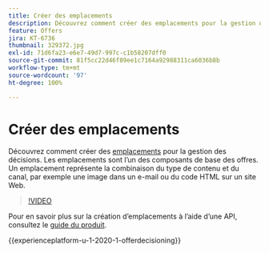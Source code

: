 ```yaml
---
title: Créer des emplacements
description: Découvrez comment créer des emplacements pour la gestion des décisions. Les emplacements sont l’un des composants de base requis des offres.
feature: Offers
jira: KT-6736
thumbnail: 329372.jpg
exl-id: 71d6fa23-e6e7-49d7-997c-c1b58207dff0
source-git-commit: 81f5cc22d46f89ee1c7164a92988311ca6036b8b
workflow-type: tm+mt
source-wordcount: '97'
ht-degree: 100%

---
```


# Créer des emplacements

Découvrez comment créer des [emplacements](https://experienceleague.adobe.com/docs/journey-optimizer/using/offer-decisioniong/create-components/creating-placements.html?lang=fr) pour la gestion des décisions. Les emplacements sont l’un des composants de base des offres. Un emplacement représente la combinaison du type de contenu et du canal, par exemple une image dans un e-mail ou du code HTML sur un site Web.

>[!VIDEO](https://video.tv.adobe.com/v/329372?quality=12&learn=on)

Pour en savoir plus sur la création d’emplacements à lʼaide dʼune API, consultez le [guide du produit](https://experienceleague.adobe.com/docs/journey-optimizer/using/offer-decisioniong/api-reference/offers-api/placements/create.html?lang=fr).

{{experienceplatform-u-1-2020-1-offerdecisioning}}
